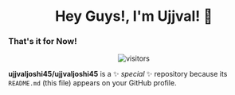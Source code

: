 <p>
  <h1 align="center"><b>Hey Guys!, I'm Ujjval! 👋</b></h1>
</p>

<p>
  <h3>That's it for Now!</h3>
<p align="center">
    <img align="center" alt="visitors" src="https://gpvc.arturio.dev/ujjvaljoshi45" />
</p>


**ujjvaljoshi45/ujjvaljoshi45** is a ✨ _special_ ✨ repository because its `README.md` (this file) appears on your GitHub profile.
